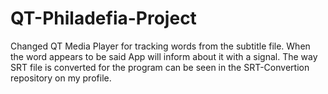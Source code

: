 # QT-Philadefia-Project

Changed QT Media Player for tracking words from the subtitle file.
When the word appears to be said App will inform about it with a signal.
The way SRT file is converted for the program can be seen in the SRT-Convertion repository on my profile.
